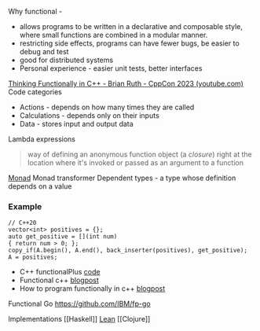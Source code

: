 
Why functional - 
* allows programs to be written in a declarative and composable style, where small functions are combined in a modular manner.
* restricting side effects, programs can have fewer bugs, be easier to debug and test
* good for distributed systems
* Personal experience - easier unit tests, better interfaces

[Thinking Functionally in C++ - Brian Ruth - CppCon 2023 (youtube.com)](https://www.youtube.com/watch?v=6-WH9Hnec1M)
Code categories
 - Actions - depends on how many times they are called
 - Calculations - depends only on their inputs
 - Data - stores input and output data

Lambda expressions
> way of defining an anonymous function object (a _closure_) right at the location where it's invoked or passed as an argument to a function

[Monad](http://www.jerf.org/iri/post/2958)
Monad transformer
Dependent types - a type whose definition depends on a value

### Example
```
// C++20
vector<int> positives = {};
auto get_positive = [](int num)
{ return num > 0; };
copy_if(A.begin(), A.end(), back_inserter(positives), get_positive);
A = positives;
```
* C++ functionalPlus [code](https://github.com/Dobiasd/FunctionalPlus)
* Functional c++ [blogpost](https://learn.microsoft.com/en-us/archive/msdn-magazine/2012/august/c-functional-style-programming-in-c)
* How to program functionally in c++ [blogpost](https://medium.com/swlh/doing-it-the-functional-way-in-c-5c392bbdd46a)

Functional Go
https://github.com/IBM/fp-go

Implementations
[[Haskell]]
[Lean](https://leanprover.github.io/about/)
[[Clojure]]